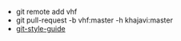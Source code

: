 * git remote add vhf
* git pull-request -b vhf:master -h khajavi:master
* [git-style-guide](https://github.com/agis-/git-style-guide)
